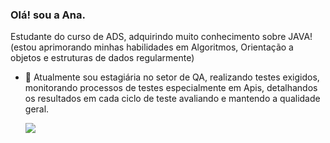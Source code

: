 ### Olá! sou a Ana.
Estudante do curso de ADS, adquirindo muito conhecimento sobre JAVA! (estou aprimorando minhas habilidades em Algoritmos, Orientação a objetos e estruturas de dados regularmente)
- 🌱 Atualmente sou estagiária no setor de QA, realizando testes exigidos, monitorando processos de testes especialmente em Apis, detalhandos os resultados em cada ciclo de teste avaliando e mantendo a qualidade geral.




  [<img src="https://img.shields.io/badge/linkedin-%230077B5.svg?&style=for-the-badge&logo=linkedin&logoColor=white" />](https://www.linkedin.com/in/ana-monteiro-paula//) 

